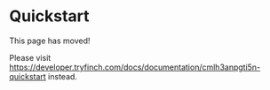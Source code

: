 # Quickstart


This page has moved!

Please visit https://developer.tryfinch.com/docs/documentation/cmlh3anpgti5n-quickstart instead.
